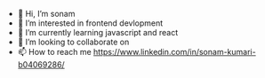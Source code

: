 - 👋 Hi, I’m sonam
- 👀 I’m interested in frontend devlopment
- 🌱 I’m currently learning javascript and react
- 💞️ I’m looking to collaborate on 
- 📫 How to reach me https://www.linkedin.com/in/sonam-kumari-b04069286/
  

<!---
sonam-0612/sonam-0612 is a ✨ special ✨ repository because its `README.md` (this file) appears on your GitHub profile.
You can click the Preview link to take a look at your changes.
--->
